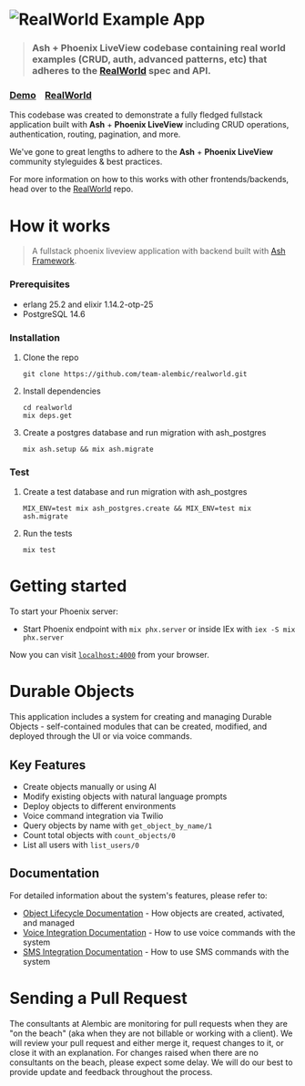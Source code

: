 # ![RealWorld Example App](logo.png)

> ### Ash + Phoenix LiveView codebase containing real world examples (CRUD, auth, advanced patterns, etc) that adheres to the [RealWorld](https://github.com/gothinkster/realworld) spec and API.


### [Demo](https://realworld-ash.fly.dev/)&nbsp;&nbsp;&nbsp;&nbsp;[RealWorld](https://github.com/gothinkster/realworld)


This codebase was created to demonstrate a fully fledged fullstack application built with **Ash** + **Phoenix LiveView** including CRUD operations, authentication, routing, pagination, and more.

We've gone to great lengths to adhere to the **Ash** + **Phoenix LiveView** community styleguides & best practices.

For more information on how to this works with other frontends/backends, head over to the [RealWorld](https://github.com/gothinkster/realworld) repo.


# How it works

> A fullstack phoenix liveview application with backend built with [Ash Framework](https://ash-hq.org/).

### Prerequisites

* erlang 25.2 and elixir 1.14.2-otp-25
* PostgreSQL 14.6

### Installation

1. Clone the repo
   ```
   git clone https://github.com/team-alembic/realworld.git
   ```
2. Install dependencies
   ```
   cd realworld
   mix deps.get
   ```
3. Create a postgres database and run migration with ash_postgres
   ```
   mix ash.setup && mix ash.migrate
   ```

### Test
1. Create a test database and run migration with ash_postgres
   ```
   MIX_ENV=test mix ash_postgres.create && MIX_ENV=test mix ash.migrate
   ```

2. Run the tests
   ```
   mix test
   ```

# Getting started

To start your Phoenix server:

  * Start Phoenix endpoint with `mix phx.server` or inside IEx with `iex -S mix phx.server`

Now you can visit [`localhost:4000`](http://localhost:4000) from your browser.

# Durable Objects

This application includes a system for creating and managing Durable Objects - self-contained modules that can be created, modified, and deployed through the UI or via voice commands.

## Key Features

- Create objects manually or using AI
- Modify existing objects with natural language prompts
- Deploy objects to different environments
- Voice command integration via Twilio
- Query objects by name with `get_object_by_name/1`
- Count total objects with `count_objects/0`
- List all users with `list_users/0`

## Documentation

For detailed information about the system's features, please refer to:

- [Object Lifecycle Documentation](README.object_lifecycle.md) - How objects are created, activated, and managed
- [Voice Integration Documentation](README.voice_integration.md) - How to use voice commands with the system
- [SMS Integration Documentation](README.sms_integration.md) - How to use SMS commands with the system

# Sending a Pull Request
The consultants at Alembic are monitoring for pull requests when they are "on the beach" (aka when they are not billable or working with a client). We will review your pull request and either merge it, request changes to it, or close it with an explanation. For changes raised when there are no consultants on the beach, please expect some delay. We will do our best to provide update and feedback throughout the process.
